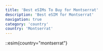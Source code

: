 ```yaml
---
title: 'Best eSIMs To Buy for Montserrat'
description: 'Best eSIM for Montserrat'
navigation: true
category: 'country'
country: 'Montserrat'
---
```


::esim{country="montserrat"}
